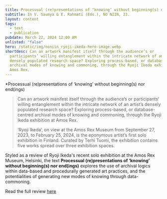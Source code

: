 ```yaml
---
title: Processual (re)presentations of ‘knowing’ without beginning(s) nor end(ings)
subtitle: In V. Saumya & E. Rahmati (Eds.), NO NIIN, 23.
layout: content
tags:
  - text
  - publication
pubdate: March 22, 2024 12:00 AM
unlisted: "false"
hero: /static/img/noniin_ryoji-ikeda-hero-image.webp
shortdesc: Can an artwork manifest itself through the audience’s or
  participants’ willing entanglement within the intricate network of an artist’s
  densely populated research space? Exploring process-based, or database-centred
  archival modes of knowing and commoning, through the Ryoji Ikeda exhibition at
  Amos Rex.
---
```

*Processual (re)presentations of ‘knowing’ without beginning(s) nor end(ings)

> Can an artwork manifest itself through the audience’s or participants’ willing entanglement within the intricate network of an artist’s densely populated research space? Exploring process-based, or database-centred archival modes of knowing and commoning, through the Ryoji Ikeda exhibition at Amos Rex.
>
> ‘Ryoji Ikeda’, on view at the Amos Rex Museum from September 27, 2023, to February 25, 2024, is the eponymous artist’s first solo exhibition in Finland. Curated by Terhi Tuomi, the exhibition contains five works spread over three exhibition spaces.

Styled as a review of Ryoji Ikeda's recent solo exhibition at the Amos Rex Museum, Helsinki, the text **Processual (re)presentations of ‘knowing’ without beginning(s) nor end(ings)** explores the use of archival logics within data-based and procedurally generated art practices, and the potentialities of generating new modes of knowing through data-commoning.

Read the full review [here](https://no-niin.com/issue-23/processual-representations-of-knowing-without-beginnings-nor-endings/)
